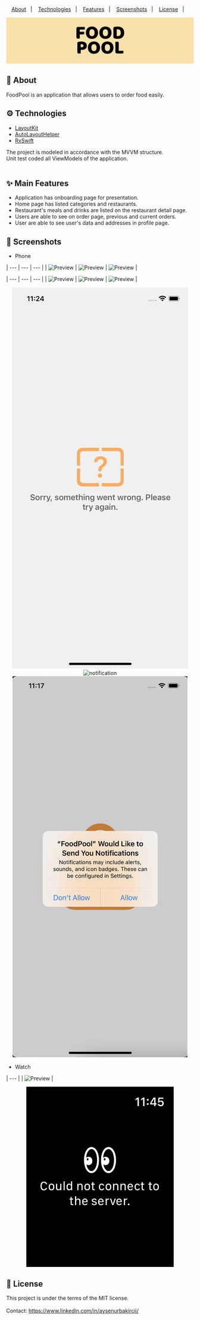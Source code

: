 <p align="center">
  <a href="#calling-about">About</a>&nbsp;&nbsp;&nbsp;|&nbsp;&nbsp;&nbsp;
  <a href="#gear-technologies">Technologies</a>&nbsp;&nbsp;&nbsp;|&nbsp;&nbsp;&nbsp;
  <a href="#sparkles-main-features">Features</a>&nbsp;&nbsp;&nbsp;|&nbsp;&nbsp;&nbsp;
  <a href="#camera_flash-screenshots">Screenshots</a>&nbsp;&nbsp;&nbsp;|&nbsp;&nbsp;&nbsp;
  <a href="#memo-license">License</a>&nbsp;&nbsp;&nbsp;|&nbsp;&nbsp;&nbsp
</p>

<div align="center">
  <img src="ReadmeImages/titleImage.png" alt="title" />
</div>

## :calling: About
FoodPool is an application that allows users to order food easily.

## :gear: Technologies

- [LayoutKit](https://github.com/aysenurbakirci/LayoutKit)
- [AutoLayoutHelper](https://github.com/aysenurbakirci/AutoLayoutHelper)
- [RxSwift](https://github.com/ReactiveX/RxSwift)

The project is modeled in accordance with the MVVM structure.<br/>
Unit test coded all ViewModels of the application.<br/>
<br/>

## :sparkles: Main Features

- Application has onboarding page for presentation.
- Home page has listed categories and restaurants.
- Restaurant's meals and drinks are listed on the restaurant detail page.
- Users are able to see on order page, previous and current orders.
- User are able to see user's data and addresses in profile page.

## :camera_flash: Screenshots

- Phone

| --- | --- | --- | 
| ![Preview](https://media.giphy.com/media/rpkQuhiqS5AM4vRgdx/giphy.gif) | ![Preview](https://media.giphy.com/media/wsrgneVmj0M1ZuFJA9/giphy.gif) | ![Preview](https://media.giphy.com/media/MK35SVLDLw7woWuBA8/giphy.gif) |

| --- | --- | --- | 
| ![Preview](https://media.giphy.com/media/ySZUdG7QDvqVSB4X4Y/giphy.gif) | ![Preview](https://media.giphy.com/media/d4jp8zNEdzrA3GSbkU/giphy.gif) | ![Preview](https://media.giphy.com/media/7pNPpdYGYE6v8YTYMF/giphy.gif) |

<div align="center">
  <img src="ReadmeImages/iphoneError.png" alt="iphoneError" />
  <img src="ReadmeImages/notification.png" alt="notification" />
  <img src="ReadmeImages/notificationPermission.png" alt="notificationPermission" />
</div>

- Watch

| --- |
| ![Preview](https://media.giphy.com/media/v4M5Jh1cP3sPqxcDfw/giphy.gif) |

<div align="center">
  <img src="ReadmeImages/watchError.png" alt="watchError" />
</div>

## :memo: License 
This project is under the terms of the MIT license.
<br/>
<br/>
Contact: https://www.linkedin.com/in/aysenurbakircii/

